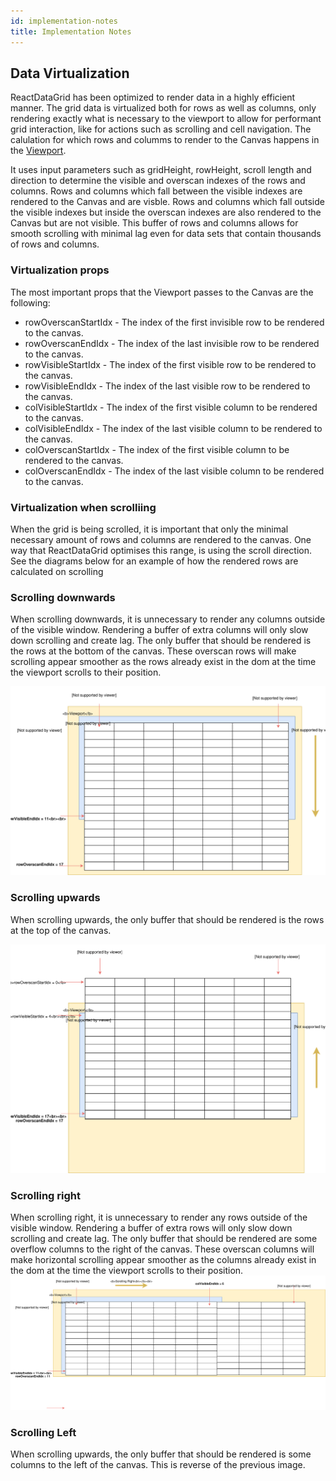 ```yaml
---
id: implementation-notes
title: Implementation Notes
---
```


## Data Virtualization
ReactDataGrid has been optimized to render data in a highly efficient manner. The grid data is virtualized both for rows as well as columns, only rendering exactly what is necessary to the viewport to allow for performant grid interaction, like for actions such as scrolling and cell navigation. The calulation for which rows and columms to render to the Canvas happens in the [Viewport](https://github.com/adazzle/react-data-grid/blob/master/packages/react-data-grid/src/Viewport.js). 

It uses input parameters such as gridHeight, rowHeight, scroll length and direction to determine the visible and overscan indexes of the rows and columns. Rows and columns which fall between the visible indexes are rendered to the Canvas and are visble. Rows and columns which fall outside the visible indexes but inside the overscan indexes are also rendered to the Canvas but are not visible. This buffer of rows and columns allows for smooth scrolling with minimal lag even for data sets that contain thousands of rows and columns. 

### Virtualization props
The most important props that the Viewport passes to the Canvas are the following:

- rowOverscanStartIdx - The index of the first invisible row to be rendered to the canvas.
- rowOverscanEndIdx - The index of the last invisible row to be rendered to the canvas.
- rowVisibleStartIdx - The index of the first visible row to be rendered to the canvas.
- rowVisibleEndIdx - The index of the last visible row to be rendered to the canvas.
- colVisibleStartIdx - The index of the first visible column to be rendered to the canvas.
- colVisibleEndIdx - The index of the last visible column to be rendered to the canvas.
- colOverscanStartIdx - The index of the first visible column to be rendered to the canvas.
- colOverscanEndIdx - The index of the last visible column to be rendered to the canvas.

### Virtualization when scrolliing
When the grid is being scrolled, it is important that only the minimal necessary amount of rows and columns are rendered to the canvas. One way that ReactDataGrid optimises this range, is using the scroll direction. See the diagrams below for an example of how the rendered rows are calculated on scrolling

### Scrolling downwards
When scrolling downwards, it is unnecessary to render any columns outside of the visible window. Rendering a buffer of extra columns will only slow down scrolling and create lag. The only buffer that should be rendered is the rows at the bottom of the canvas. These overscan rows will make scrolling appear smoother as the rows already exist in the dom at the time the viewport scrolls to their position. 

![Scrolling Down](assets/scroll_down.svg)

### Scrolling upwards
When scrolling upwards, the only buffer that should be rendered is the rows at the top of the canvas.

![Scrolling Down](assets/scroll_up.svg)

### Scrolling right
When scrolling right, it is unnecessary to render any rows outside of the visible window. Rendering a buffer of extra rows will only slow down scrolling and create lag. The only buffer that should be rendered are some overflow columns to the right of the canvas. These overscan columns will make horizontal scrolling appear smoother as the columns  already exist in the dom at the time the viewport scrolls to their position. 
![Scrolling Right](assets/scroll_right.svg)

### Scrolling Left
When scrolling upwards, the only buffer that should be rendered is some columns to the left of the canvas. This is reverse of the previous image.